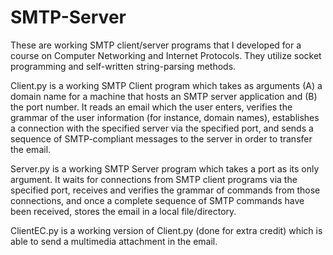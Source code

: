 # SMTP-Server

These are working SMTP client/server programs that I developed for a course on Computer Networking and Internet Protocols. They utilize socket programming and self-written string-parsing methods.

Client.py is a working SMTP Client program which takes as arguments (A) a domain name for a machine that hosts an SMTP server application and (B) the port number. It reads an email which the user enters, verifies the grammar of the user information (for instance, domain names), establishes a connection with the specified server via the specified port, and sends a sequence of SMTP-compliant messages to the server in order to transfer the email.

Server.py is a working SMTP Server program which takes a port as its only argument. It waits for connections from SMTP client programs via the specified port, receives and verifies the grammar of commands from those connections, and once a complete sequence of SMTP commands have been received, stores the email in a local file/directory.

ClientEC.py is a working version of Client.py (done for extra credit) which is able to send a multimedia attachment in the email.
